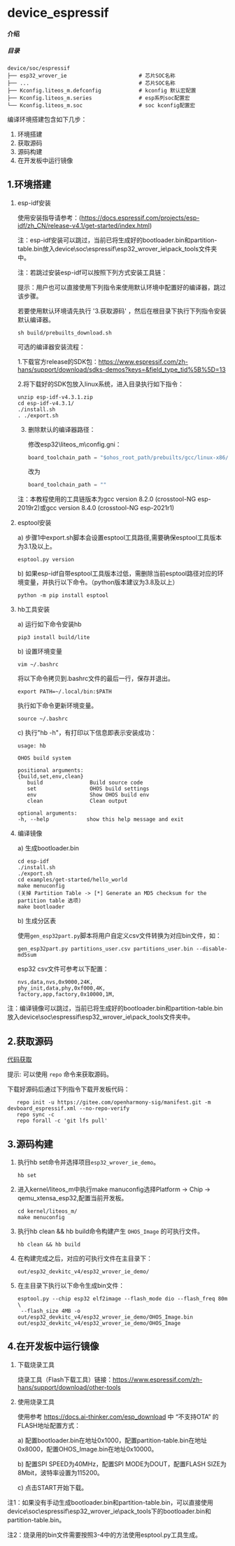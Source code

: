 # device_espressif

#### 介绍

##### 目录

```
device/soc/espressif
├── esp32_wrover_ie                       # 芯片SOC名称
├── ...                                   # 芯片SOC名称
├── Kconfig.liteos_m.defconfig            # kconfig 默认宏配置
├── Kconfig.liteos_m.series               # esp系列soc配置宏
└── Kconfig.liteos_m.soc                  # soc kconfig配置宏
```

编译环境搭建包含如下几步：
1. 环境搭建
2. 获取源码
3. 源码构建
4. 在开发板中运行镜像

## 1.环境搭建

   1. esp-idf安装

      使用安装指导请参考：(https://docs.espressif.com/projects/esp-idf/zh_CN/release-v4.1/get-started/index.html)

      注：esp-idf安装可以跳过，当前已将生成好的bootloader.bin和partition-table.bin放入device\soc\espressif\esp32_wrover_ie\pack_tools文件夹中。

      注：若跳过安装esp-idf可以按照下列方式安装工具链：

      提示：用户也可以直接使用下列指令来使用默认环境中配置好的编译器，跳过该步骤。

      若要使用默认环境请先执行 '3.获取源码' ，然后在根目录下执行下列指令安装默认编译器。

         ```shell
         sh build/prebuilts_download.sh
         ```

      可选的编译器安装流程：

      1.下载官方release的SDK包：https://www.espressif.com/zh-hans/support/download/sdks-demos?keys=&field_type_tid%5B%5D=13

      2.将下载好的SDK包放入linux系统，进入目录执行如下指令：

         ```shell
         unzip esp-idf-v4.3.1.zip
         cd esp-idf-v4.3.1/
         ./install.sh
         . ./export.sh
         ```

      3. 删除默认的编译器路径：

         修改esp32\liteos_m\config.gni：

         ```c
         board_toolchain_path = "$ohos_root_path/prebuilts/gcc/linux-x86/esp/esp-2019r2-8.2.0/xtensa-esp32-elf/bin/"
         ```

         改为

         ```c
         board_toolchain_path = ""
         ```

      注：本教程使用的工具链版本为gcc version 8.2.0 (crosstool-NG esp-2019r2)或gcc version 8.4.0 (crosstool-NG esp-2021r1)

   2. esptool安装

      a) 步骤1中export.sh脚本会设置esptool工具路径,需要确保esptool工具版本为3.1及以上。
         ```shell
         esptool.py version
         ```
      b) 如果esp-idf自带esptool工具版本过低，需删除当前esptool路径对应的环境变量，并执行以下命令。（python版本建议为3.8及以上）
         ```shell
         python -m pip install esptool
         ```

   3. hb工具安装

      a) 运行如下命令安装hb

         ```
         pip3 install build/lite
         ```
      b) 设置环境变量

         ```
         vim ~/.bashrc
         ```

         将以下命令拷贝到.bashrc文件的最后一行，保存并退出。

         ```
         export PATH=~/.local/bin:$PATH
         ```

         执行如下命令更新环境变量。

         ```
         source ~/.bashrc
         ```
      c) 执行"hb -h"，有打印以下信息即表示安装成功：

         ```
         usage: hb

         OHOS build system

         positional arguments:
         {build,set,env,clean}
            build               Build source code
            set                 OHOS build settings
            env                 Show OHOS build env
            clean               Clean output

         optional arguments:
         -h, --help            show this help message and exit
         ```

   3. 编译镜像

      a) 生成bootloader.bin

         ```shell
         cd esp-idf
         ./install.sh
         ./export.sh
         cd examples/get-started/hello_world
         make menuconfig
         (关掉 Partition Table -> [*] Generate an MD5 checksum for the partition table 选项)
         make bootloader
         ```

      b) 生成分区表

         使用`gen_esp32part.py`脚本将用户自定义csv文件转换为对应bin文件，如：
         ```shell
         gen_esp32part.py partitions_user.csv partitions_user.bin --disable-md5sum
         ```

         esp32 csv文件可参考以下配置：

         ```
         nvs,data,nvs,0x9000,24K,
         phy_init,data,phy,0xf000,4K,
         factory,app,factory,0x10000,1M,
         ```

   注：编译镜像可以跳过，当前已将生成好的bootloader.bin和partition-table.bin放入device\soc\espressif\esp32_wrover_ie\pack_tools文件夹中。

## 2.获取源码

   [代码获取](https://gitee.com/openharmony/docs/blob/master/zh-cn/device-dev/get-code/sourcecode-acquire.md)

   提示: 可以使用 `repo` 命令来获取源码。

   下载好源码后通过下列指令下载开发板代码：

   ```shell
      repo init -u https://gitee.com/openharmony-sig/manifest.git -m devboard_espressif.xml --no-repo-verify
      repo sync -c
      repo forall -c 'git lfs pull'
   ```

## 3.源码构建

   1. 执行hb set命令并选择项目`esp32_wrover_ie_demo`。

      ```shell
      hb set
      ```

   2. 进入kernel/liteos_m中执行make manuconfig选择Platform -> Chip -> qemu_xtensa_esp32,配置当前开发板。

      ```shell
      cd kernel/liteos_m/
      make menuconfig
      ```

   3. 执行hb clean && hb build命令构建产生 `OHOS_Image` 的可执行文件。

      ```shell
      hb clean && hb build
      ```

   4. 在构建完成之后，对应的可执行文件在主目录下：

      ```
      out/esp32_devkitc_v4/esp32_wrover_ie_demo/
      ```

   5. 在主目录下执行以下命令生成bin文件：

      ```shell
      esptool.py --chip esp32 elf2image --flash_mode dio --flash_freq 80m     \
       --flash_size 4MB -o out/esp32_devkitc_v4/esp32_wrover_ie_demo/OHOS_Image.bin out/esp32_devkitc_v4/esp32_wrover_ie_demo/OHOS_Image
      ```

## 4.在开发板中运行镜像

   1. 下载烧录工具

      烧录工具（Flash下载工具）链接：https://www.espressif.com/zh-hans/support/download/other-tools

   2. 使用烧录工具

      使用参考 https://docs.ai-thinker.com/esp_download 中 “不支持OTA” 的FLASH地址配置方式：

      a) 配置bootloader.bin在地址0x1000，配置partition-table.bin在地址0x8000，配置OHOS_Image.bin在地址0x10000。

      b) 配置SPI SPEED为40MHz，配置SPI MODE为DOUT，配置FLASH SIZE为8Mbit，波特率设置为115200。

      c) 点击START开始下载。

注1：如果没有手动生成bootloader.bin和partition-table.bin，可以直接使用device\soc\espressif\esp32_wrover_ie\pack_tools下的bootloader.bin和partition-table.bin。

注2：烧录用的bin文件需要按照3-4中的方法使用esptool.py工具生成。


